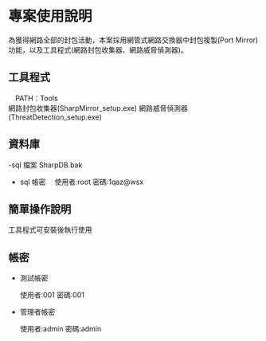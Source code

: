 # 專案使用說明
  為獲得網路全部的封包活動，本案採用網管式網路交換器中封包複製(Port Mirror)功能，以及工具程式(網路封包收集器、網路威脅偵測器)。
  
## 工具程式
　PATH：Tools\
  網路封包收集器(SharpMirror_setup.exe)
  網路威脅偵測器(ThreatDetection_setup.exe)
## 資料庫
-sql 檔案
  SharpDB.bak
- sql 帳密
　使用者:root
  密碼:1qaz@wsx

## 簡單操作說明
  工具程式可安裝後執行使用
## 帳密

- 測試帳密

  使用者:001
  密碼:001

- 管理者帳密
  
  使用者:admin
  密碼:admin
